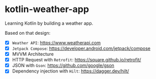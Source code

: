 # kotlin-weather-app

Learning Kotlin by building a weather app.

Based on that design:

- [x] `Weather API`: https://www.weatherapi.com
- [x] `Jetpack Compose`: https://developer.android.com/jetpack/compose
- [x] MVVM Architecture
- [x] HTTP Request with `Retrofit`: https://square.github.io/retrofit/
- [x] JSON with `Gson`: https://github.com/google/gson    
- [x] Dependency injection with `Hilt`: https://dagger.dev/hilt/